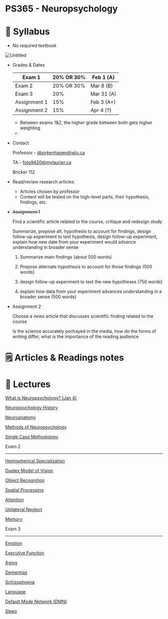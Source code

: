 # PS365 - Neuropsychology

# 📕 Syllabus

- No required textbook

![Untitled](repo/wlu/psychology/neuropsychology/PS365/PS365%20-%20Neuropsychology%20fddaf3f488c24206b552caf5d20511b7/Untitled.png)

- Grades & Dates
    
    
    | Exam 1 | 20% OR 30% | Feb 1 (A) |
    | --- | --- | --- |
    | Exam 2 | 20% OR 30% | Mar 8 (B) |
    | Exam 3 | 20% | Mar 31 (A) |
    | Assignment 1 | 15% | Feb 3 (A+) |
    | Assignment 2 | 15% | Apr 4 (?) |
    - Between exams 1&2, the higher grade between both gets higher weighting
    - 
- Contact
    
    Professor - [dborkenhagen@wlu.ca](mailto:dborkenhagen@wlu.ca)
    
    TA - [foto9420@mylaurier.ca](mailto:foto9420@mylaurier.ca)
    
    Bricker 112
    
- Read/review research articles
    - Articles chosen by professor
    - Content will be tested on the high-level parts, their hypothesis, findings, etc.
- ~~Assignment 1~~
    
    Find a scientific article related to the course, critique and redesign study
    
    Summarize, propose alt. hypothesis to account for findings, design follow-up experiment to test hypothesis, design follow-up experiment, explain how new date from your experiment would advance understanding in broader sense
    
    1) Summarize main findings (about 500 words)
    
    2) Propose alternate hypothesis to account for those findings (500 words)
    
    3) design follow-up experiment to test the new hypotheses (750 words)
    
    4) explain how data from your experiment advances understanding in a broader sense (500 words)
    
- Assignment 2
    
    Choose a *news* article that discusses scientific finding related to the course
    
    Is the science accurately portrayed in the media, how do the forms of writing differ, what is the importance of the reading audience
    

# 🗒️ Articles & Readings notes

# 📼 Lectures

[What is Neuropsychology? (Jan 4)](What%20is%20Neuropsychology%20(Jan%204)%20f4a7bd62169b4c7fbda3eb01ebff8592.md)

[Neuropsychology History](Neuropsychology%20History%20c4fe581cd4734221b006843bd4cfb098.md)

[Neuroanatomy](Neuroanatomy%20402d6de47427401bb3791f745543831c.md)

[Methods of Neuropsychology](Methods%20of%20Neuropsychology%20208c3cf346df457585995fcf8c0d74d9.md)

[Single Case Methodology](Single%20Case%20Methodology%20329945555cde47e0a10e1f82cc69864b.md)

Exam 2

---

[Hemispherical Specialization](Hemispherical%20Specialization%20ca9e8f7c012248cca8e46c32db3ffb03.md)

[Duplex Model of Vision](Duplex%20Model%20of%20Vision%202c1e633847c64e699a306a141756e710.md)

[Object Recognition](Object%20Recognition%20494b84af3824448eaeb19a0216b2a082.md)

[Spatial Processing](Spatial%20Processing%20085a064572f94b579380e328a138b2a1.md)

[Attention](Attention%209dc4d38dddd44170afbc031f748fd2d6.md)

[Unilateral Neglect](Unilateral%20Neglect%202f4abfdca81442b585fbaa0b2ce4f54f.md)

[Memory](Memory%2012802ec91d19452d8b74bafc18e0cebb.md)

Exam 3

---

[Emotion](Emotion%2063ce1786b19d45aba9db18170d448fc4.md)

[Executive Function](Executive%20Function%204bb12f4647c846ccad2237142f171e2f.md)

[Aging](Aging%20e6c681f570a3415eaa8b1d7e10d0d498.md)

[Dementias](Dementias%20d481f7d2cffe47d582e058caf063d24f.md)

[Schizophrenia](Schizophrenia%20ecf29e35a72a45c5982a18cb89289e2b.md)

[Language](Language%20dfbfee178f044cdcb6e7adee0f3b65ba.md)

[Default Mode Network (DMN)](Default%20Mode%20Network%20(DMN)%2026e1c4ca889143aab31b367101792e3f.md)

[Sleep](Sleep%2062c7f156a86a4bcf89dd9e5624683607.md)